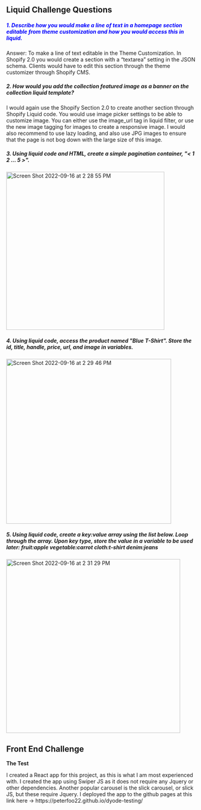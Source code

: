 
<h2>Liquid Challenge Questions</h2>


<h5 style="color:blue"> 1. Describe how you would make a line of text in a homepage section editable from theme customization and how you would access this in liquid.
</h5>
<p>Answer: To make a line of text editable in the Theme Customization.  In Shopify 2.0 you would create a section with a “textarea” setting in the JSON schema.  Clients would have to edit this section through the theme customizer through Shopify CMS.</p>

<h5>
  2. How would you add the collection featured image as a banner on the collection liquid template?
</h5>
<p> I would again use the Shopify Section 2.0 to create another section through Shopify Liquid code.  You would use image picker settings to be able to customize image.  You can either use the image_url tag in liquid filter, or use the new image tagging for images to create a responsive image.  I would also recommend to use lazy loading, and also use JPG images to ensure that the page is not bog down with the large size of this image.</p>

<h5>
  3. Using liquid code and HTML, create a simple pagination container, "< 1 2 ... 5 >".
</h5>
<p> <img width="420" alt="Screen Shot 2022-09-16 at 2 28 55 PM" src="https://user-images.githubusercontent.com/50802550/190638856-658a69e1-e5de-4064-b438-92e086b41bd9.png">
</p>

  
 <h5>
  4. Using liquid code, access the product named "Blue T-Shirt". Store the id, title, handle, price, url, and image in variables.
</h5>
<p> <img width="438" alt="Screen Shot 2022-09-16 at 2 29 46 PM" src="https://user-images.githubusercontent.com/50802550/190639003-1d8edcae-7053-4db2-a29b-acfb860afd36.png">
</p>
  
   <h5>
  5. Using liquid code, create a key:value array using the list below. Loop through the array. Upon key type, store the value in a variable to be used later:
fruit:apple
vegetable:carrot
cloth:t-shirt
denim:jeans
</h5>
<p> 
<img width="462" alt="Screen Shot 2022-09-16 at 2 31 29 PM" src="https://user-images.githubusercontent.com/50802550/190639280-6b2f0153-6ee5-4498-a400-77f6db62d161.png">

</p>

  <h2>Front End Challenge</h2>
  
  <p>
    <b>The Test</b>
    <p>
      I created a React app for this project, as this is what I am most experienced with.  I created the app using Swiper JS as it does not require any Jquery or other dependencies.  Another popular carousel is the slick carousel, or slick JS, but these require Jquery.  I deployed the app to the github pages at this link here ->  https://peterfoo22.github.io/dyode-testing/
  </p>

